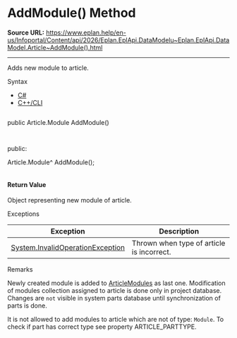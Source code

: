 # AddModule() Method

**Source URL:** https://www.eplan.help/en-us/Infoportal/Content/api/2026/Eplan.EplApi.DataModelu~Eplan.EplApi.DataModel.Article~AddModule().html

---

Adds new module to article.

Syntax

- [C#](#i-syntax-CS)
- [C++/CLI](#i-syntax-CPP2005)

```
```
public Article.Module AddModule()
```
```

```
```
public:

Article.Module^ AddModule();
```
```

#### Return Value

Object representing new module of article.

Exceptions

| Exception | Description |
| --- | --- |
| [System.InvalidOperationException](#) | Thrown when type of article is incorrect. |

Remarks

Newly created module is added to [ArticleModules](Eplan.EplApi.DataModelu~Eplan.EplApi.DataModel.Article~ArticleModules.html) as last one. Modification of modules collection assigned to article is done only in project database. Changes are `not` visible in system parts database until synchronization of parts is done.

It is not allowed to add modules to article which are not of type: `Module`. To check if part has correct type see property ARTICLE\_PARTTYPE.
